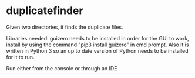 # duplicatefinder
Given two directories, it finds the duplicate files.

Libraries needed: guizero needs to be installed in order for the GUI to work, install by using the command "pip3 install guizero" in cmd prompt. Also it is written in Python 3 so an up to date version of Python needs to be installed for it to run.

Run either from the console or through an IDE
